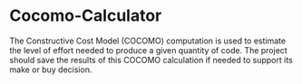 # Cocomo-Calculator
The Constructive Cost Model (COCOMO) computation is used to estimate the level of effort needed to produce a given quantity of code. The project should save the results of this COCOMO calculation if needed to support its make or buy decision.
